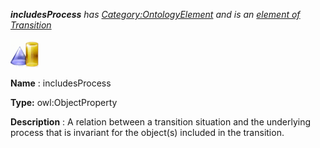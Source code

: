 ___includesProcess__ 
 has
 [Category:OntologyElement](../../Category/OntologyElement "Category:OntologyElement") 
 and is an
 [element of](../../Property/ElementOf "Property:ElementOf") 
[Transition](../../Submissions/Transition "Submissions:Transition")_




  





[![ObjectProperty](../images/thumb/c/c3/ObjectProperty.gif/45px-ObjectProperty.gif)](../../Image/ObjectProperty.gif "ObjectProperty")


__Name__ 
 : includesProcess
 



__Type:__ 
 owl:ObjectProperty
 



__Description__ 
 : A relation between a transition situation and the underlying process that is invariant for the object(s) included in the transition.